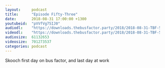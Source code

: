 ```yaml
---
layout:     podcast
title:      "Episode Fifty-Three"
date:       2018-08-31 17:00:00 +1300
youtubeid:  "pVVfVg75IJ0"
audiodl:    "https://downloads.thebusfactor.party/2018/2018-08-31-TBF-53.mp3"
videodl:    "https://downloads.thebusfactor.party/2018/2018-08-31-TBF-53.mp4"
audiosize:  61132653
videosize:  701273537
categories: podcast
---
```

Skooch first day on bus factor, and last day at work
